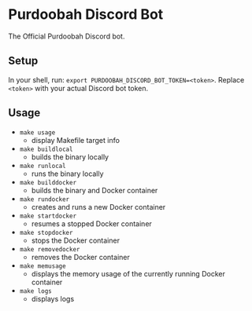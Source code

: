 # Purdoobah Discord Bot

The Official Purdoobah Discord bot.

## Setup

In your shell, run: `export PURDOOBAH_DISCORD_BOT_TOKEN=<token>`. Replace `<token>` with your actual Discord bot token.

## Usage

- `make usage`
  - display Makefile target info
- `make buildlocal`
  - builds the binary locally
- `make runlocal`
  - runs the binary locally
- `make builddocker`
  - builds the binary and Docker container
- `make rundocker`
  - creates and runs a new Docker container
- `make startdocker`
  - resumes a stopped Docker container
- `make stopdocker`
  - stops the Docker container
- `make removedocker`
  - removes the Docker container
- `make memusage`
  - displays the memory usage of the currently running Docker container
- `make logs`
  - displays logs
